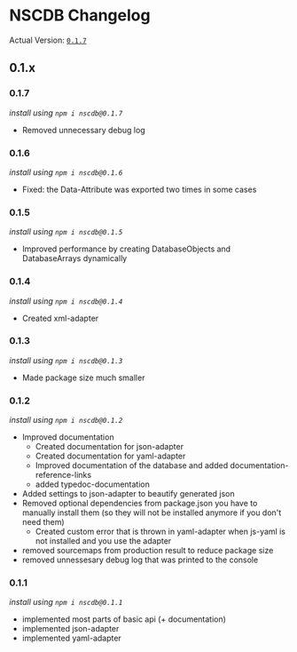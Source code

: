 # NSCDB Changelog

Actual Version: [`0.1.7`](#0.1.7)

## 0.1.x

### 0.1.7

_install using `npm i nscdb@0.1.7`_
* Removed unnecessary debug log

### 0.1.6

_install using `npm i nscdb@0.1.6`_
* Fixed: the Data-Attribute was exported two times in some cases

### 0.1.5

_install using `npm i nscdb@0.1.5`_
* Improved performance by creating DatabaseObjects and DatabaseArrays dynamically

### 0.1.4

_install using `npm i nscdb@0.1.4`_
* Created xml-adapter


### 0.1.3

_install using `npm i nscdb@0.1.3`_
* Made package size much smaller

### 0.1.2
_install using `npm i nscdb@0.1.2`_

* Improved documentation
  * Created documentation for json-adapter
  * Created documentation for yaml-adapter
  * Improved documentation of the database and added documentation-reference-links
  * added typedoc-documentation
* Added settings to json-adapter to beautify generated json
* Removed optional dependencies from package.json you have to manually install them 
  (so they will not be installed anymore if you don't need them)
  * Created custom error that is thrown in yaml-adapter when js-yaml is not 
    installed and you use the adapter
* removed sourcemaps from production result to reduce package size
* removed unnessesary debug log that was printed to the console


### 0.1.1
_install using `npm i nscdb@0.1.1`_

* implemented most parts of basic api (+ documentation)
* implemented json-adapter
* implemented yaml-adapter

